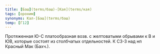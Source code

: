 ```yaml
---
title: [Баш](terms/баш)-[Кая](terms/кая)
tags: [ороним]
synonyms: Кал-[Баш](terms/баш)
temp: [Г12]
---
```


Протяженная Ю-С платообразная возв. с желтоватыми обрывами к В и ЮВ, которые
состоят из столбчатых отдельностей. К СЗ-З над нп Красный Мак (Бахч.).
